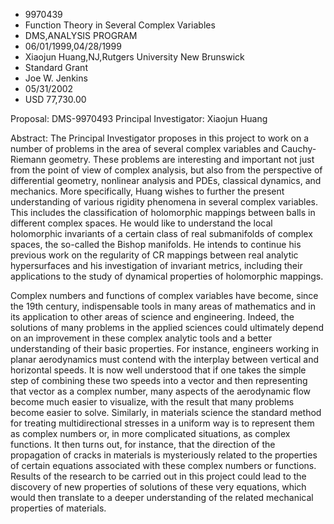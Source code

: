 
* 9970439
* Function Theory in Several Complex Variables
* DMS,ANALYSIS PROGRAM
* 06/01/1999,04/28/1999
* Xiaojun Huang,NJ,Rutgers University New Brunswick
* Standard Grant
* Joe W. Jenkins
* 05/31/2002
* USD 77,730.00

Proposal: DMS-9970493 Principal Investigator: Xiaojun Huang

Abstract: The Principal Investigator proposes in this project to work on a
number of problems in the area of several complex variables and Cauchy-Riemann
geometry. These problems are interesting and important not just from the point
of view of complex analysis, but also from the perspective of differential
geometry, nonlinear analysis and PDEs, classical dynamics, and mechanics. More
specifically, Huang wishes to further the present understanding of various
rigidity phenomena in several complex variables. This includes the
classification of holomorphic mappings between balls in different complex
spaces. He would like to understand the local holomorphic invariants of a
certain class of real submanifolds of complex spaces, the so-called the Bishop
manifolds. He intends to continue his previous work on the regularity of CR
mappings between real analytic hypersurfaces and his investigation of invariant
metrics, including their applications to the study of dynamical properties of
holomorphic mappings.

Complex numbers and functions of complex variables have become, since the 19th
century, indispensable tools in many areas of mathematics and in its application
to other areas of science and engineering. Indeed, the solutions of many
problems in the applied sciences could ultimately depend on an improvement in
these complex analytic tools and a better understanding of their basic
properties. For instance, engineers working in planar aerodynamics must contend
with the interplay between vertical and horizontal speeds. It is now well
understood that if one takes the simple step of combining these two speeds into
a vector and then representing that vector as a complex number, many aspects of
the aerodynamic flow become much easier to visualize, with the result that many
problems become easier to solve. Similarly, in materials science the standard
method for treating multidirectional stresses in a uniform way is to represent
them as complex numbers or, in more complicated situations, as complex
functions. It then turns out, for instance, that the direction of the
propagation of cracks in materials is mysteriously related to the properties of
certain equations associated with these complex numbers or functions. Results of
the research to be carried out in this project could lead to the discovery of
new properties of solutions of these very equations, which would then translate
to a deeper understanding of the related mechanical properties of materials.
